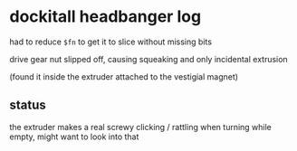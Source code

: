 # dockitall headbanger log

had to reduce `$fn` to get it to slice without missing bits

drive gear nut slipped off, causing squeaking and only incidental extrusion

(found it inside the extruder attached to the vestigial magnet)

## status

the extruder makes a real screwy clicking / rattling when turning while empty, might want to look into that
